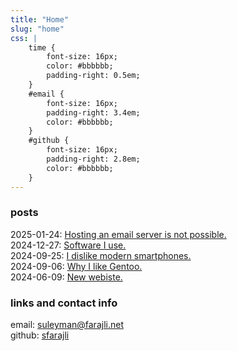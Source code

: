 ```yaml
---
title: "Home"
slug: "home"
css: |
    time {
        font-size: 16px;
        color: #bbbbbb;
        padding-right: 0.5em;
    }
    #email {
        font-size: 16px;
        padding-right: 3.4em;
        color: #bbbbbb;
    }
    #github {
        font-size: 16px;
        padding-right: 2.8em;
        color: #bbbbbb;
    }
---
```


### posts
<time>2025-01-24:</time> [Hosting an email server is not possible.](/posts/selfhostmail.html)  
<time>2024-12-27:</time> [Software I use.](/posts/software.html)  
<time>2024-09-25:</time> [I dislike modern smartphones.](/posts/nophone.html)  
<time>2024-09-06:</time> [Why I like Gentoo.](/posts/gentoo.html)  
<time>2024-06-09:</time> [New webiste.](/posts/website_created.html)  

### links and contact info

<span id="email">email:</span> [suleyman@farajli.net](mailto:suleyman@farajli.net)  
<span id="github">github:</span> [sfarajli](https://github.com/sfarajli)
